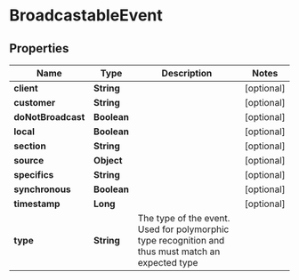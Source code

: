 
# BroadcastableEvent

## Properties
Name | Type | Description | Notes
------------ | ------------- | ------------- | -------------
**client** | **String** |  |  [optional]
**customer** | **String** |  |  [optional]
**doNotBroadcast** | **Boolean** |  |  [optional]
**local** | **Boolean** |  |  [optional]
**section** | **String** |  |  [optional]
**source** | **Object** |  |  [optional]
**specifics** | **String** |  |  [optional]
**synchronous** | **Boolean** |  |  [optional]
**timestamp** | **Long** |  |  [optional]
**type** | **String** | The type of the event. Used for polymorphic type recognition and thus must match an expected type | 



